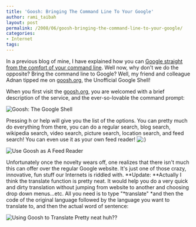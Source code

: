 ```yaml
---
title: 'Goosh: Bringing The Command Line To Your Google'
author: rami_taibah
layout: post
permalink: /2008/06/goosh-bringing-the-command-line-to-your-google/
categories:
- Internet
tags: 
---
```

In a previous blog of mine, I have explained how you can [Google straight from the comfort of your command line](/blog/linux-general/google-search-straight-from-the-command-line "Google straight from the comfort of your command line"). Well now, why don't we do the opposite? Bring the command line to Google? Well, my friend and colleague Adnan tipped me on [goosh.org](http://goosh.org/ "gnoosh.org"), the Unofficial Google Shell!  
  
When you first visit the [goosh.org](http://goosh.org), you are welcomed with a brief description of the service, and the ever-so-lovable the command prompt:  

![Goosh: The Google Shell](http://192.168.1.33/blog2/wp-content/uploads/2008/06/goosh-google-shell-command-line.png)
  
  
Pressing h or help will give you the list of the options. You can pretty much do everything from there, you can do a regular search, blog search, wikipedia search, video search, picture search, location search, and feed search! You can even use it as your own feed reader! ![:)](http://192.168.1.2/blog2/wp-includes/images/smilies/icon_smile.gif)

![Use Goosh as A Feed Reader](http://192.168.1.33/blog2/wp-content/uploads/2008/06/goosh-google-feed-reader.png)
  
  
Unfortunately once the novelty wears off, one realizes that there isn't much this can offer over the regular Google website. It's just one of those crazy, innovative, fun stuff our Internets is riddled with.
\*\*Update: \*\*Actually I think the translate function is pretty neat. It would help you do a very quick and dirty translation without jumping from website to another and choosing drop down menus...etc. All you need is to type "\*translate" \*and then the code of the original language followed by the language you want to translate to, and then the actual word of sentence:

![Using Goosh to Translate](http://192.168.1.33/blog2/wp-content/uploads/2008/06/goosh-translate.jpg)
Pretty neat huh??